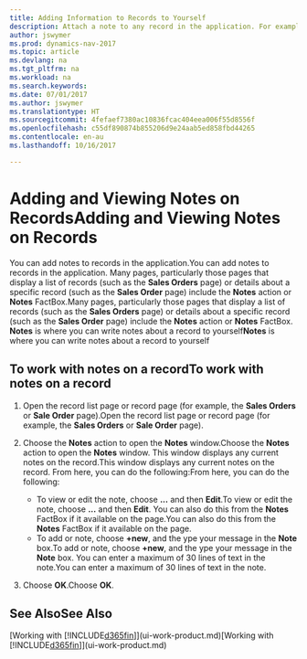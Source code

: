 ```yaml
---
title: Adding Information to Records to Yourself
description: Attach a note to any record in the application. For example, if you have extra information about a sales order that does not fit in any of the fields on the sales order, you can write a note.
author: jswymer
ms.prod: dynamics-nav-2017
ms.topic: article
ms.devlang: na
ms.tgt_pltfrm: na
ms.workload: na
ms.search.keywords: 
ms.date: 07/01/2017
ms.author: jswymer
ms.translationtype: HT
ms.sourcegitcommit: 4fefaef7380ac10836fcac404eea006f55d8556f
ms.openlocfilehash: c55df890874b855206d9e24aab5ed858fbd44265
ms.contentlocale: en-au
ms.lasthandoff: 10/16/2017

---
```

# <a name="adding-and-viewing-notes-on-records"></a><span data-ttu-id="8a416-104">Adding and Viewing Notes on Records</span><span class="sxs-lookup"><span data-stu-id="8a416-104">Adding and Viewing Notes on Records</span></span>
 <span data-ttu-id="8a416-105">You <!--OnPrem and your colleagues -->can add notes to records in the application.</span><span class="sxs-lookup"><span data-stu-id="8a416-105">You <!--OnPrem and your colleagues -->can add notes to records in the application.</span></span> <span data-ttu-id="8a416-106">Many pages, particularly those pages that display a list of records (such as the **Sales Orders** page) or details about a specific record (such as the **Sales Order** page) include the **Notes** action or **Notes** FactBox.</span><span class="sxs-lookup"><span data-stu-id="8a416-106">Many pages, particularly those pages that display a list of records (such as the **Sales Orders** page) or details about a specific record (such as the **Sales Order** page) include the **Notes** action or **Notes** FactBox.</span></span> <span data-ttu-id="8a416-107">**Notes** is where you can write notes about a record to yourself<!--OnPrem or others, and where you can view notes to you from others. For example, a note could be a general comment or processing instruction to your colleague, who can then respond to your note using their own **Notes**. Or, your colleague can add a note that gives you extra information about a sales order that is not covered by the information on the sales order. These notes and correspondences will follow the record as it is processed in the company.--></span><span class="sxs-lookup"><span data-stu-id="8a416-107">**Notes** is where you can write notes about a record to yourself<!--OnPrem or others, and where you can view notes to you from others. For example, a note could be a general comment or processing instruction to your colleague, who can then respond to your note using their own **Notes**. Or, your colleague can add a note that gives you extra information about a sales order that is not covered by the information on the sales order. These notes and correspondences will follow the record as it is processed in the company.--></span></span>

<!--OnPrem
> [!NOTE]  
>  You can only select one recipient of the note.-->  
  
## <a name="to-work-with-notes-on-a-record"></a><span data-ttu-id="8a416-108">To work with notes on a record</span><span class="sxs-lookup"><span data-stu-id="8a416-108">To work with notes on a record</span></span> 
  
1.  <span data-ttu-id="8a416-109">Open the record list page or record page (for example, the **Sales Orders** or **Sale Order** page).</span><span class="sxs-lookup"><span data-stu-id="8a416-109">Open the record list page or record page (for example, the **Sales Orders** or **Sale Order** page).</span></span>  
  
    <!-- If **Notes** is not visible on the page, then you can customize the page to display the Notes FactBox. -->
  
2.  <span data-ttu-id="8a416-110">Choose the **Notes** action to open the **Notes** window.</span><span class="sxs-lookup"><span data-stu-id="8a416-110">Choose the **Notes** action to open the **Notes** window.</span></span> <span data-ttu-id="8a416-111">This window displays any current notes on the record.</span><span class="sxs-lookup"><span data-stu-id="8a416-111">This window displays any current notes on the record.</span></span> <span data-ttu-id="8a416-112">From here, you can do the following:</span><span class="sxs-lookup"><span data-stu-id="8a416-112">From here, you can do the following:</span></span>

    -   <span data-ttu-id="8a416-113">To view or edit the note, choose **...** and then **Edit**.</span><span class="sxs-lookup"><span data-stu-id="8a416-113">To view or edit the note, choose **...** and then **Edit**.</span></span> <span data-ttu-id="8a416-114">You can also do this from the **Notes** FactBox if it available on the page.</span><span class="sxs-lookup"><span data-stu-id="8a416-114">You can also do this from the **Notes** FactBox if it available on the page.</span></span>
    -   <span data-ttu-id="8a416-115">To add or note, choose **+new**, and the ype your message in the **Note** box.</span><span class="sxs-lookup"><span data-stu-id="8a416-115">To add or note, choose **+new**, and the ype your message in the **Note** box.</span></span> <span data-ttu-id="8a416-116">You can enter a maximum of 30 lines of text in the note.</span><span class="sxs-lookup"><span data-stu-id="8a416-116">You can enter a maximum of 30 lines of text in the note.</span></span> 
  
<!-- 5.  In the **To** field, enter a user ID (your own or someone else’s) to indicate who the note is for.  
  
6.  Select the **Notify** field if you want to send a notification to the user in the **To** field. 
  
     If **Notify** is selected, the note will be sent as a notification to the user's **My Notifications** on the Role Center.  -->
  
3.  <span data-ttu-id="8a416-117">Choose **OK**.</span><span class="sxs-lookup"><span data-stu-id="8a416-117">Choose **OK**.</span></span>  

## <a name="see-also"></a><span data-ttu-id="8a416-118">See Also</span><span class="sxs-lookup"><span data-stu-id="8a416-118">See Also</span></span>
<span data-ttu-id="8a416-119">[Working with [!INCLUDE[d365fin](includes/d365fin_md.md)]](ui-work-product.md)</span><span class="sxs-lookup"><span data-stu-id="8a416-119">[Working with [!INCLUDE[d365fin](includes/d365fin_md.md)]](ui-work-product.md)</span></span>  
